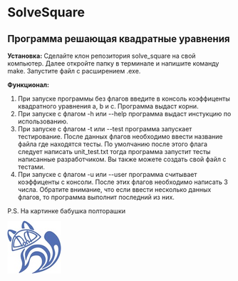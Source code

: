 # SolveSquare
## Программа решающая квадратные уравнения

__Установка:__ 
Сделайте клон репозитория solve_square на свой компьютер. Далее откройте папку в терминале и напишите команду make. Запустите файл с расширением .exe.

__Функционал:__ 
1. При запуске программы без флагов введите в консоль коэффиценты квадратного уравнения a, b и c. Программа выдаст корни.
2. При запуске с флагом -h или --help программа выдаст инстукцию по использованию.
3. При запуске с флагом -t или --test программа запускает тестирование. После данных флагов необходимо ввести название файла где находятся тесты. По умолчанию после этого флага следует написать unit_test.txt тогда программа запустит тесты написанные разработчиком. Вы также можете создать свой файл с тестами.
4. При запуске с флагом -u или --user программа считывает коэффиценты с консоли. После этих флагов необходимо написать 3 числа. Обратите внимание, что если ввести несколько данных флагов, то программа выполнит последний из них.

P.S. На картинке бабушка полторашки


![Бабушка полторашки](cats.jpg)
